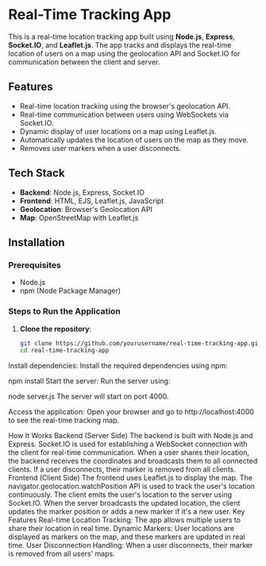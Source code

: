 # Real-Time Tracking App

This is a real-time location tracking app built using **Node.js**, **Express**, **Socket.IO**, and **Leaflet.js**. The app tracks and displays the real-time location of users on a map using the geolocation API and Socket.IO for communication between the client and server.

## Features
- Real-time location tracking using the browser's geolocation API.
- Real-time communication between users using WebSockets via Socket.IO.
- Dynamic display of user locations on a map using Leaflet.js.
- Automatically updates the location of users on the map as they move.
- Removes user markers when a user disconnects.

## Tech Stack
- **Backend**: Node.js, Express, Socket.IO
- **Frontend**: HTML, EJS, Leaflet.js, JavaScript
- **Geolocation**: Browser's Geolocation API
- **Map**: OpenStreetMap with Leaflet.js

## Installation

### Prerequisites
- Node.js
- npm (Node Package Manager)

### Steps to Run the Application
1. **Clone the repository**:
   ```bash
   git clone https://github.com/yourusername/real-time-tracking-app.git
   cd real-time-tracking-app
Install dependencies: Install the required dependencies using npm:

npm install
Start the server: Run the server using:

node server.js
The server will start on port 4000.

Access the application: Open your browser and go to http://localhost:4000 to see the real-time tracking map.

How It Works
Backend (Server Side)
The backend is built with Node.js and Express.
Socket.IO is used for establishing a WebSocket connection with the client for real-time communication.
When a user shares their location, the backend receives the coordinates and broadcasts them to all connected clients.
If a user disconnects, their marker is removed from all clients.
Frontend (Client Side)
The frontend uses Leaflet.js to display the map.
The navigator.geolocation.watchPosition API is used to track the user's location continuously.
The client emits the user's location to the server using Socket.IO.
When the server broadcasts the updated location, the client updates the marker position or adds a new marker if it's a new user.
Key Features
Real-time Location Tracking: The app allows multiple users to share their location in real time.
Dynamic Markers: User locations are displayed as markers on the map, and these markers are updated in real time.
User Disconnection Handling: When a user disconnects, their marker is removed from all users' maps.
